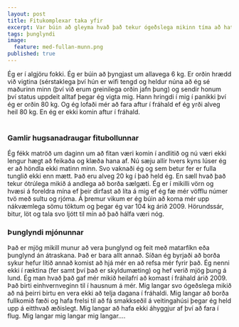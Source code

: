 ```yaml
---
layout: post
title: Fitukomplexar taka yfir
excerpt: Var búin að gleyma hvað það tekur ógeðslega mikinn tíma að hata sig út af súkkulaðiáti.
tags: þunglyndi 
image:
  feature: med-fullan-munn.png
published: true
---
```

Ég er í algjöru fokki. Ég er búin að þyngjast um allavega 6 kg. Er orðin hrædd við vigtina (sérstaklega því hún er wifi tengd og heldur núna að ég sé maðurinn minn (því við erum greinilega orðin jafn þung) og sendir honum því status uppdeit alltaf þegar ég vigta mig. Hann hringdi í mig í panikki því ég er orðin 80 kg. Og ég lofaði mér að fara aftur í fráhald ef ég yrði alveg heil 80 kg. En ég er ekki komin aftur í fráhald. 
<br><br>
### Gamlir hugsanadraugar fitubollunnar
Ég fékk matröð um daginn um að fitan væri komin í andlitið og nú væri ekki lengur hægt að feikaða og klæða hana af. Nú sæju allir hvers kyns lúser ég er að höndla ekki matinn minn. Svo vaknaði ég og sem betur fer er fulla tunglið ekki enn mætt. Það eru alveg 20 kg í það held ég. En sæll hvað það tekur ótrúlega mikið á andlega að borða sælgæti. Ég er í mikilli vörn og hvæsi á foreldra mína ef þeir dirfast að líta á mig ef ég fæ mér vöfflu númer tvö með sultu og rjóma. Á þremur vikum er ég búin að koma mér upp nákvæmlega sömu töktum og þegar ég var 104 kg árið 2009. Hörundssár, bitur, löt og tala svo ljótt til mín að það hálfa væri nóg. 
### Þunglyndi mjónunnar
Það er mjög mikill munur að vera þunglynd og feit með matarfíkn eða þunglynd án átraskana. Það er bara allt annað. Síðan ég byrjaði að borða sykur hefur lítið annað komist að hjá mér en að refsa mér fyrir það. Ég nenni ekki í ræktina (fer samt því það er skyldumæting) og hef verið mjög þung á lund. Ég man hvað það gaf mér mikið heilafrí að komast í fráhald árið 2009. Það birti einhvernveginn til í hausnum á mér. Mig langar svo ógeðslega mikið að ná þeirri birtu en vera ekki að telja dagana í fráhaldi. Mig langar að borða fullkomið fæði og hafa frelsi til að fá smakkseðil á veitingahúsi þegar ég held upp á eitthvað æðislegt. Mig langar að hafa ekki áhyggjur af því að fara í flug. Mig langar mig langar mig langar.... 
